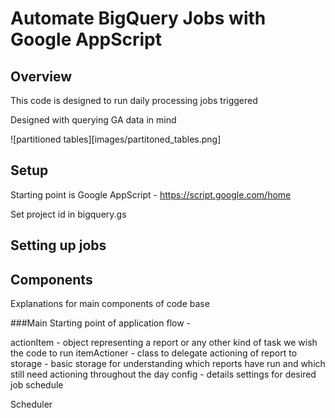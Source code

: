 # Automate BigQuery Jobs with Google AppScript

## Overview

This code is designed to run daily processing jobs triggered

Designed with querying GA data in mind

![partitioned tables][images/partitoned_tables.png]

## Setup

Starting point is Google AppScript - https://script.google.com/home

Set project id in bigquery.gs

## Setting up jobs

## Components

Explanations for main components of code base

###Main
Starting point of application flow -

actionItem - object representing a report or any other kind of task we wish the code to run
itemActioner - class to delegate actioning of report to
storage - basic storage for understanding which reports have run and which still need actioning throughout the day
config - details settings for desired job schedule

Scheduler

